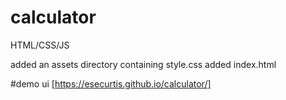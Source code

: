 # calculator

HTML/CSS/JS

added an assets directory containing style.css
added index.html

#demo ui
[https://esecurtis.github.io/calculator/]
